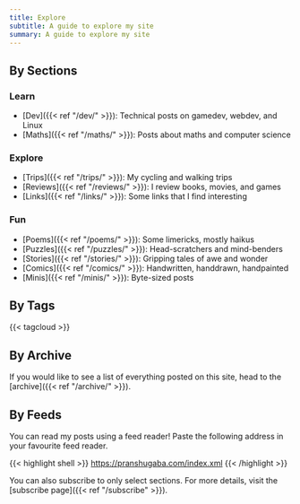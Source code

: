 ```yaml
---
title: Explore
subtitle: A guide to explore my site
summary: A guide to explore my site
---
```


## By Sections

### Learn

- [Dev]({{< ref "/dev/" >}}): Technical posts on gamedev, webdev, and Linux
- [Maths]({{< ref "/maths/" >}}): Posts about maths and computer science

### Explore

- [Trips]({{< ref "/trips/" >}}): My cycling and walking trips
- [Reviews]({{< ref "/reviews/" >}}): I review books, movies, and games
- [Links]({{< ref "/links/" >}}): Some links that I find interesting

### Fun

- [Poems]({{< ref "/poems/" >}}): Some limericks, mostly haikus
- [Puzzles]({{< ref "/puzzles/" >}}): Head-scratchers and mind-benders
- [Stories]({{< ref "/stories/" >}}): Gripping tales of awe and wonder
- [Comics]({{< ref "/comics/" >}}): Handwritten, handdrawn, handpainted
- [Minis]({{< ref "/minis/" >}}): Byte-sized posts


## By Tags

{{< tagcloud >}}

## By Archive

If you would like to see a list of everything posted on this site, head to the [archive]({{< ref "/archive/" >}}).

## By Feeds

You can read my posts using a feed reader!
Paste the following address in your favourite feed reader. 

{{< highlight shell >}}
https://pranshugaba.com/index.xml
{{< /highlight >}}

You can also subscribe to only select sections. 
For more details, visit the [subscribe page]({{< ref "/subscribe" >}}).